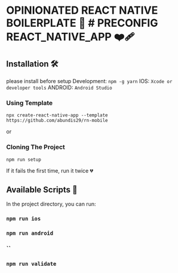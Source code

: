 # OPINIONATED REACT NATIVE BOILERPLATE  📲 # PRECONFIG REACT_NATIVE_APP ❤️‍🩹

## Installation 🛠

 please install before setup
 Development: `npm -g yarn`
 IOS:  `Xcode or developer tools`
 ANDROID:  `Android Studio`

### Using Template

 `npx create-react-native-app --template https://github.com/abundis29/rn-mobile`

or

### Cloning The Project

`npm run setup`

If it fails the first time, run it twice 💔

## Available Scripts 📝

In the project directory, you can run:

### `npm run ios`

### `npm run android`

### ``

### `npm run validate`

